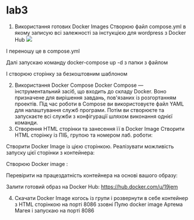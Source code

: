 # lab3
1.	Використання готових Docker Images
Створюю файл compose.yml в якому записую всі залежності за інстукцією для wordpress з Docker Hub
 ![](../screen1.png)

І переношу це в compose.yml

  

Далі запускаю команду docker-compose up -d з папки з файлом
 

 
І створюю сторінку за безкоштовним шаблоном


 
2.	Використання Docker Compose
Docker Compose — інструментальний засіб, що входить до складу Docker. Воно призначене для вирішення завдань, пов'язаних із розгортанням проектів. Під час роботи в Compose ви використовуєте файл YAML для налаштування служб програми. Потім ви створюєте та запускаєте всі служби з конфігурації шляхом виконання однієї команди.
3.	Створення HTML сторінки та занесення її в Docker Image
Створити HTML сторінку із ПІБ, групою та номером лаб. роботи:
 

Створити Docker Image із цією сторінкою.
Реалізувати можливість запуску цієї сторінки з контейнера:
 

Створюю Docker image :
 

Перевірити на працездатність контейнера на основі вашого образу:
 

 

Залити готовий образ на Docker Hub:
https://hub.docker.com/u/19jem
 

4.	Скачати Docker Image когось із групи і розвернути в себе контейнер з HTML сторінкою на порті 8086 ззовні
Пулю docker image Артема Магея і запускаю на порті 8086

 

